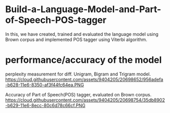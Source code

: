# Build-a-Language-Model-and-Part-of-Speech-POS-tagger

In this, we have created, trained and evaluated the language model using Brown corpus and 
implemented POS tagger using Viterbi algorithm.

# performance/accuracy of the model

perplexity measurement for diff. Unigram, Bigram and Trigram model. 
https://cloud.githubusercontent.com/assets/9404205/20698652/956adefa-b628-11e6-8350-af3f44fc64ea.PNG

Accuracy of Part of Speech(POS) tagger, evaluated on Brown corpus.
https://cloud.githubusercontent.com/assets/9404205/20698754/35db8902-b629-11e6-8ecc-80c6d78c66cf.PNG
